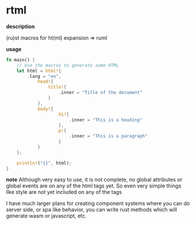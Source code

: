 # rtml

__**description**__

(ru)st macros for ht(ml) expansion => ruml

__**usage**__

```rust
fn main() {
    // Use the macros to generate some HTML
    let html = html!{
        .lang = "en",
            head!{
                title!{
                    .inner = "Title of the document"
                }
            },
            body!{
                    h1!{
                        .inner = "This is a heading"
                    },
                    p!{
                        .inner = "This is a paragraph"
                    }
            }
    };

    println!("{}", html);
}
```

__**note**__
Although very easy to use, it is not complete, no global attributes or global events are on any of the html tags yet. So even very simple things like style are not yet included on any of the tags

I have much larger plans for creating component systems where you can do server side, or spa like behavior, you can write rust methods which will generate wasm or javascript, etc.
